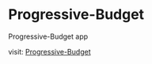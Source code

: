# Progressive-Budget
Progressive-Budget app


visit: <a href="https://nameless-fjord-59053.herokuapp.com/" target="_blank">Progressive-Budget</a>
